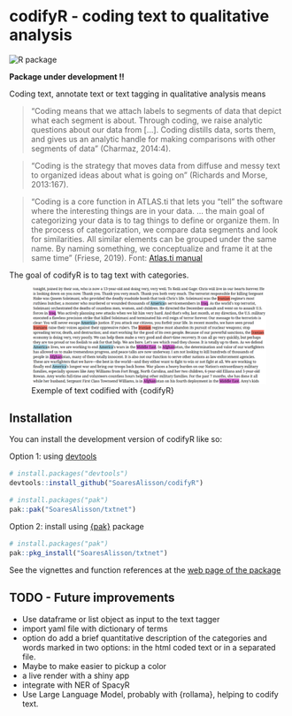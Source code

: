 
<!-- README.md is generated from README.Rmd. Please edit that file -->

# codifyR - coding text to qualitative analysis

<!-- badges: start -->

![R
package](https://img.shields.io/badge/r-%23276DC3.svg?style=for-the-badge&logo=r&logoColor=white)
<!-- badges: end -->

**Package under development !!**

Coding text, annotate text or text tagging in qualitative analysis means

> “Coding means that we attach labels to segments of data that depict
> what each segment is about. Through coding, we raise analytic
> questions about our data from \[…\]. Coding distills data, sorts them,
> and gives us an analytic handle for making comparisons with other
> segments of data” (Charmaz, 2014:4).

> “Coding is the strategy that moves data from diffuse and messy text to
> organized ideas about what is going on” (Richards and Morse,
> 2013:167).

> “Coding is a core function in ATLAS.ti that lets you “tell” the
> software where the interesting things are in your data. … the main
> goal of categorizing your data is to tag things to define or organize
> them. In the process of categorization, we compare data segments and
> look for similarities. All similar elements can be grouped under the
> same name. By naming something, we conceptualize and frame it at the
> same time” (Friese, 2019). Font: [Atlas.ti
> manual](https://doc.atlasti.com/QuicktourWin.v9/Codes/CodingData.html)

The goal of codifyR is to tag text with categories.

<figure>
<img src="./vignettes/sotu_trump_ex2.png"
alt="Exemple of text codified with {codifyR}" />
<figcaption aria-hidden="true">Exemple of text codified with
{codifyR}</figcaption>
</figure>

## Installation

You can install the development version of codifyR like so:

Option 1: using
[devtools](https://devtools.r-lib.org/reference/install.html)

``` r
# install.packages("devtools")
devtools::install_github("SoaresAlisson/codifyR")
```

``` r
# install.packages("pak")
pak::pak("SoaresAlisson/txtnet")
```

Option 2: install using
[{pak}](https://pak.r-lib.org/reference/pkg_install.html) package

``` r
# install.packages("pak")
pak::pkg_install("SoaresAlisson/txtnet")
```

See the vignettes and function references at the [web page of the
package](https://soaresalisson.github.io/codifyR/)

## TODO - Future improvements

- Use dataframe or list object as input to the text tagger
- import yaml file with dictionary of terms
- option do add a brief quantitative description of the categories and
  words marked in two options: in the html coded text or in a separated
  file.
- Maybe to make easier to pickup a color
- a live render with a shiny app
- integrate with NER of SpacyR
- Use Large Language Model, probably with {rollama}, helping to codify
  text.
